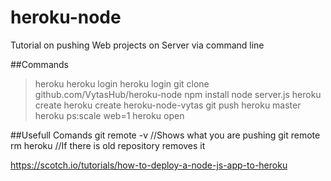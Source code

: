 # heroku-node


Tutorial on pushing Web projects on Server via command line

##Commands
>heroku 
>heroku login 
>heroku login
git clone github.com/VytasHub/heroku-node
npm install
node server.js
heroku create
heroku create heroku-node-vytas
git push heroku master
heroku ps:scale web=1
heroku open

##Usefull Comands
git remote -v         //Shows what you are pushing 
git remote rm heroku  //If there is old repository removes it


https://scotch.io/tutorials/how-to-deploy-a-node-js-app-to-heroku


